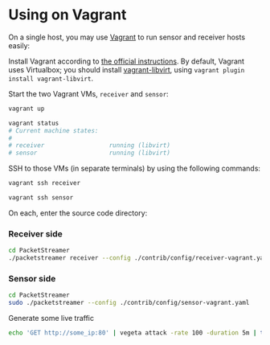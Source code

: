 # Using on Vagrant

On a single host, you may use [Vagrant](https://www.vagrantup.com) to run
sensor and receiver hosts easily:

Install Vagrant according to [the official instructions](https://www.vagrantup.com/downloads).
By default, Vagrant uses Virtualbox; you should install
[vagrant-libvirt](https://github.com/vagrant-libvirt/vagrant-libvirt), using
`vagrant plugin install vagrant-libvirt`.

Start the two Vagrant VMs, `receiver` and `sensor`:

```bash
vagrant up

vagrant status
# Current machine states:
#
# receiver                  running (libvirt)
# sensor                    running (libvirt)
```

SSH to those VMs (in separate terminals) by using the following commands:

```bash
vagrant ssh receiver
```

```bash
vagrant ssh sensor
```

On each, enter the source code directory:

### Receiver side

```bash
cd PacketStreamer
./packetstreamer receiver --config ./contrib/config/receiver-vagrant.yaml
```

### Sensor side

```bash
cd PacketStreamer
sudo ./packetstreamer --config ./contrib/config/sensor-vagrant.yaml
```

Generate some live traffic

```bash
echo 'GET http://some_ip:80' | vegeta attack -rate 100 -duration 5m | tee results.bin | vegeta report
```
